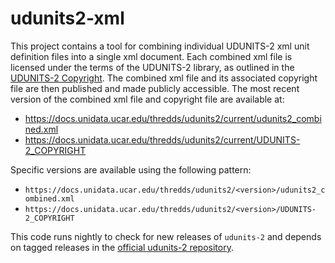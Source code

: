 # udunits2-xml

This project contains a tool for combining individual UDUNITS-2 xml unit definition files into a single xml document.
Each combined xml file is licensed under the terms of the UDUNITS-2 library, as outlined in the [UDUNITS-2 Copyright](https://github.com/Unidata/UDUNITS-2/blob/main/COPYRIGHT).
The combined xml file and its associated copyright file are then published and made publicly accessible.
The most recent version of the combined xml file and copyright file are available at:

* https://docs.unidata.ucar.edu/thredds/udunits2/current/udunits2_combined.xml
* https://docs.unidata.ucar.edu/thredds/udunits2/current/UDUNITS-2_COPYRIGHT

Specific versions are available using the following pattern:

* `https://docs.unidata.ucar.edu/thredds/udunits2/<version>/udunits2_combined.xml`
* `https://docs.unidata.ucar.edu/thredds/udunits2/<version>/UDUNITS-2_COPYRIGHT`

This code runs nightly to check for new releases of `udunits-2` and depends on tagged releases in the [official udunits-2 repository](https://github.com/Unidata/udunits-2).
